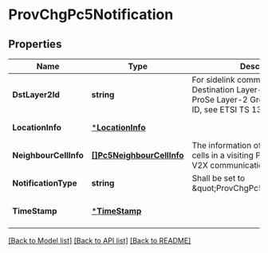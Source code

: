 # ProvChgPc5Notification

## Properties
Name | Type | Description | Notes
------------ | ------------- | ------------- | -------------
**DstLayer2Id** | **string** | For sidelink communication, the Destination Layer-2 ID is set to the ProSe Layer-2 Group ID or Prose UE ID, see ETSI TS 136 321 [i.12]. | [optional] [default to null]
**LocationInfo** | [***LocationInfo**](LocationInfo.md) |  | [default to null]
**NeighbourCellInfo** | [**[]Pc5NeighbourCellInfo**](Pc5NeighbourCellInfo.md) | The information of the neighbour cells in a visiting PLMN that support V2X communication over PC5. | [optional] [default to null]
**NotificationType** | **string** | Shall be set to \&quot;ProvChgPc5Notification\&quot;. | [default to null]
**TimeStamp** | [***TimeStamp**](TimeStamp.md) |  | [optional] [default to null]

[[Back to Model list]](../README.md#documentation-for-models) [[Back to API list]](../README.md#documentation-for-api-endpoints) [[Back to README]](../README.md)


